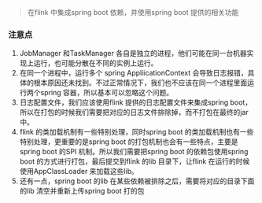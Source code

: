 



> 在flink 中集成spring boot 依赖，并使用spring boot 提供的相关功能



### 注意点

1. JobManager 和TaskManager 各自是独立的进程，他们可能在同一台机器实现上运行，也可能分散在不同的实例上运行。
2. 在同一个进程中，运行多个 spring AppliicationContext 会导致日志报错，具体的根本原因还未找到。不过正常情况下，我们也不应该在同一个进程里面运行两个spring 容器，所以基本可以忽略这个问题。
3. 日志配置文件，我们应该使用flink 提供的日志配置文件来集成spring boot，所以在打包的时候我们需要把对应的日志文件排除掉，而不打包在最终的jar 中。
4. flink 的类加载机制有一些特别处理，同时spring boot 的类加载机制也有一些特别处理，更重要的是spring boot 的打包机制也会有一些特点，主要是spring boot 的SPI 机制。所以我们需要把spring boot 的依赖包使用spring boot 的方式进行打包，最后提交到flink 的lib 目录下，让flink 在运行的时候使用AppClassLoader 来加载这些lib。
5. 还有一点，spring boot 的lib 在某些依赖被排除之后，需要将对应的目录下面的lib 清空并重新上传spring boot 打的包

















